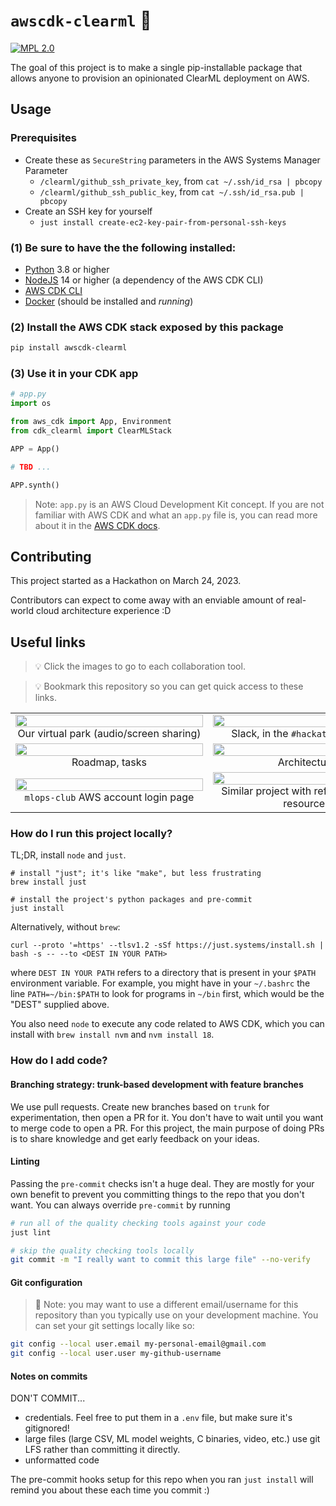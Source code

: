 # `awscdk-clearml` 🧱

[![MPL 2.0](https://img.shields.io/badge/license-MPL%202.0-blue.svg?style=for-the-badge)](./LICENSE.txt)

The goal of this project is to make a single pip-installable package that allows anyone to provision
an opinionated ClearML deployment on AWS.

<!-- hrefs to images are absolute URLs to GitHub so that they work on PyPI -->

<!-- <figure style="width: 500px; text-align: center;">
<p style="padding: 10px">Login</p>
<img src="https://github.com/mlops-club/awscdk-minecraft/blob/trunk/docs/ui/hosted-ui.png?raw=true" style="width: 100%;"/>
</figure> -->


## Usage

### Prerequisites

- Create these as `SecureString` parameters in the AWS Systems Manager Parameter 
  -  `/clearml/github_ssh_private_key`, from `cat ~/.ssh/id_rsa | pbcopy`
  -  `/clearml/github_ssh_public_key`, from `cat ~/.ssh/id_rsa.pub | pbcopy`
- Create an SSH key for yourself
  - `just install create-ec2-key-pair-from-personal-ssh-keys`

### (1) Be sure to have the the following installed:

- [Python](https://www.python.org/downloads/) 3.8 or higher
- [NodeJS](https://nodejs.org/en/download/) 14 or higher (a dependency of the AWS CDK CLI)
- [AWS CDK CLI](https://docs.aws.amazon.com/cdk/latest/guide/cli.html)
- [Docker](https://docs.docker.com/get-docker/) (should be installed and *running*)

### (2) Install the AWS CDK stack exposed by this package

```bash
pip install awscdk-clearml
```

### (3) Use it in your CDK app

```python
# app.py
import os

from aws_cdk import App, Environment
from cdk_clearml import ClearMLStack

APP = App()

# TBD ...

APP.synth()
```

> Note: `app.py` is an AWS Cloud Development Kit concept. If you are not familiar with
> AWS CDK and what an `app.py` file is, you can read more about it in the [AWS CDK docs](https://aws.amazon.com/cdk/).


## Contributing

This project started as a Hackathon on March 24, 2023.

Contributors can expect to come away with an enviable amount of real-world cloud architecture
experience :D

## Useful links

> 💡 Click the images to go to each collaboration tool.

> 💡 Bookmark this repository so you can get quick access to these links.

|                                                                                                                                                                                                                                                                                                                                  |                                                                                                                                                                                                                                                                                                                                                          |
| :------------------------------------------------------------------------------------------------------------------------------------------------------------------------------------------------------------------------------------------------------------------------------------------------------------------------------: | :------------------------------------------------------------------------------------------------------------------------------------------------------------------------------------------------------------------------------------------------------------------------------------------------------------------------------------------------------: |
|     <a href="https://app.gather.town/app/POdppw6MwFaG2D4k/MLOps%20Hackathon" target="_blank"><img style="float: left; width:  300px; height: 100%; background-size: cover;" src="https://github.com/mlops-club/awscdk-minecraft/blob/trunk/docs/gather-town.png?raw=true"></a>  <br/>Our virtual park (audio/screen sharing)     |            <a href="https://join.slack.com/t/mlopsclub/shared_invite/zt-1mzj3hxgy-_q5tjwBOzk3qsoB_uqf42A" target="_blank"><img style="float: left; width:  300px; height: 100%; background-size: cover;" src="https://github.com/mlops-club/awscdk-minecraft/blob/trunk/docs/slack.png?raw=true"></a> <br/>Slack, in the `#hackathon` channel            |
| <a href="https://www.figma.com/file/05tXuPdZHtqIzMjILwEsGW/MLOps-Hackathon?node-id=0%3A1&t=0HYhBvHp8WJ57eDw-1" target="_blank"><img style="float: left; width:  300px; height: 100%; background-size: cover;" src="https://github.com/mlops-club/awscdk-minecraft/blob/trunk/docs/roadmap.png?raw=true"></a> <br/>Roadmap, tasks | <a href="https://www.figma.com/file/7H1BQw5yffdGNUESnlaUvn/MLOps-Hackathon-(Architecture)?node-id=0%3A1&t=ZdLLOJHEqUJjXMpy-1" target="_blank"><img style="float: left; width:  300px; height: 100%; background-size: cover;" src="https://github.com/mlops-club/awscdk-minecraft/blob/trunk/docs/figma-architecture.png?raw=true"></a> <br/>Architecture |
|                <a href="https://d-926768adcc.awsapps.com/start" target="_blank"><img style="float: left; width:  300px; height: 100%; background-size: cover;" src="https://github.com/mlops-club/awscdk-minecraft/blob/trunk/docs/aws-console-login.png?raw=true"></a> <br/>`mlops-club` AWS account login page                 |                               <a href="https://github.com/mlops-club/awscdk-minecraft/blob/trunk" target="_blank"><img style="float: left; width:  300px; height: 100%; background-size: cover;" src="https://github.com/mlops-club/awscdk-minecraft/blob/trunk"></a> <br/>Similar project with reference code / resources                               |

### How do I run this project locally?

TL;DR, install `node` and `just`.

```
# install "just"; it's like "make", but less frustrating
brew install just

# install the project's python packages and pre-commit
just install
```

Alternatively, without `brew`:
```
curl --proto '=https' --tlsv1.2 -sSf https://just.systems/install.sh | bash -s -- --to <DEST IN YOUR PATH>
```

where `DEST IN YOUR PATH` refers to a directory that is present in your `$PATH` environment variable. For example, you might have in your `~/.bashrc` the line `PATH=~/bin:$PATH` to look for programs in `~/bin` first, which would be the "DEST" supplied above.

You also need `node` to execute any code related to AWS CDK, which you can install with `brew install nvm` and `nvm install 18`.

### How do I add code?

#### Branching strategy: trunk-based development with feature branches

We use pull requests. Create new branches based on `trunk` for experimentation, then open a PR for it.
You don't have to wait until you want to merge code to open a PR. For this project, the main purpose of doing PRs
is to share knowledge and get early feedback on your ideas.

#### Linting

Passing the `pre-commit` checks isn't a huge deal. They are mostly for your own benefit to prevent you
committing things to the repo that you don't want. You can always override `pre-commit` by running

```bash
# run all of the quality checking tools against your code
just lint
```

```bash
# skip the quality checking tools locally
git commit -m "I really want to commit this large file" --no-verify
```

#### Git configuration

> 📌 Note: you may want to use a different email/username for this repository than
> you typically use on your development machine. You can set your git settings locally
> like so:

```bash
git config --local user.email my-personal-email@gmail.com
git config --local user.user my-github-username
```
#### Notes on commits

DON'T COMMIT...

- credentials. Feel free to put them in a `.env` file, but make sure it's gitignored!
- large files (large CSV, ML model weights, C binaries, video, etc.)
  use git LFS rather than committing it directly.
- unformatted code

The pre-commit hooks setup for this repo when you ran `just install` will remind you
about these each time you commit :)

